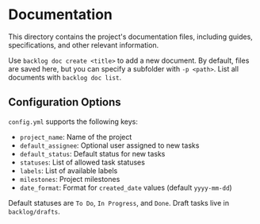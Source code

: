 # Documentation

This directory contains the project's documentation files, including guides, specifications, and other relevant information.

Use `backlog doc create <title>` to add a new document. By default, files are saved here, but you can specify a subfolder with `-p <path>`.
List all documents with `backlog doc list`.

## Configuration Options

`config.yml` supports the following keys:

- `project_name`: Name of the project
- `default_assignee`: Optional user assigned to new tasks
- `default_status`: Default status for new tasks
- `statuses`: List of allowed task statuses
- `labels`: List of available labels
- `milestones`: Project milestones
- `date_format`: Format for `created_date` values (default `yyyy-mm-dd`)

Default statuses are `To Do`, `In Progress`, and `Done`. Draft tasks live in `backlog/drafts`.
